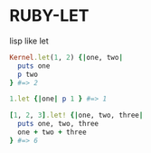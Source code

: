 RUBY-LET
========

lisp like let

```ruby
Kernel.let(1, 2) {|one, two|
  puts one
  p two
} #=> 2

1.let {|one| p 1 } #=> 1

[1, 2, 3].let! {|one, two, three|
  puts one, two, three
  one + two + three
} #=> 6
```
